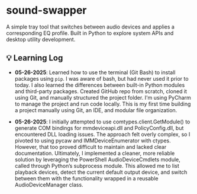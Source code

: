 # sound-swapper
A simple tray tool that switches between audio devices and applies a corresponding EQ profile. Built in Python to explore system APIs and desktop utility development.

## 💡 Learning Log
- **05-26-2025**: Learned how to use the terminal (Git Bash) to install packages using `pip`. I was aware of bash, but had never used it prior to today. I also learned the differences between built-in Python modules and third-party packages. Created GitHub repo from scratch, cloned it using Git, and manually structured the project folder. I'm using PyCharm to manage the project and run code locally. This is my first time building a project manually using Git, an IDE, and modular file organization.

- **05-26-2025**: I initially attempted to use comtypes.client.GetModule() to generate COM bindings for mmdeviceapi.dll and PolicyConfig.dll, but encountered DLL loading issues. The approach felt overly complex, so I pivoted to using pycaw and IMMDeviceEnumerator with ctypes. However, that too proved difficult to maintain and lacked clear documentation. Ultimately, I implemented a cleaner, more reliable solution by leveraging the PowerShell AudioDeviceCmdlets module, called through Python’s subprocess module. This allowed me to list playback devices, detect the current default output device, and switch between them with the functionality wrapped in a reusable AudioDeviceManager class.
